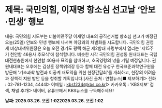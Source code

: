 # **제목: 국민의힘, 이재명 항소심 선고날 ‘안보·민생’ 행보**

  내용: 국민의힘 지도부는 더불어민주당 이재명 대표의 공직선거법 항소심 선고가 예정된 오늘(25일) 안보와 민생 행보에 나서며 야당과의 차별화를 시도합니다. 국민의힘 권영세 비상대책위원장은 오늘 오전 경기도 평택 해군 제2함대 사령부에서 열리는 '제15주기 천안함 46용사 추모식'에 참석합니다. 비슷한 시각 국민의힘 권성동 원내대표는 국립대전현충원에서 천안함 46용사 묘역을 참배하고, 호국영령의 넋을 기릴 예정입니다. 권 원내대표는 오후에는 김상훈 정책위의장 등과 함께 대전 유성구 한국표준과학연구원을 방문해 '기초과학 발전과 이공계 재도약을 위한 현장간담회'를 개최하고, 현장의 어려움과 정책적 지원 방안 등을 청취할 계획입니다.[사진 출처 : 연합뉴스]■ 제보하기▷ 전화 : 02-781-1234, 4444▷ 이메일 : kbs1234@kbs.co.kr▷ 카카오톡 : 'KBS제보' 검색, 채널 추가▷ 네이버, 유튜브에서 KBS뉴스를 구독해주세요!

  **날짜: 2025.03.26. 오전 1:022025.03.26. 오전 1:02**